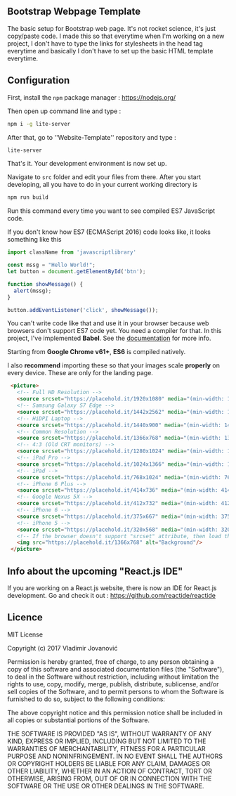 ## Bootstrap Webpage Template

The basic setup for Bootstrap web page. It's not rocket science, it's just copy/paste code. I made this so that everytime when I'm working on a new project, I don't have to type the links for stylesheets in the head tag everytime and basically I don't have to set up the basic HTML template everytime.

## Configuration

First, install the ``npm`` package manager : https://nodejs.org/

Then open up command line and type :

```bash
npm i -g lite-server
```
After that, go to ''Website-Template'' repository and type :

```bash
lite-server
```

That's it. Your development environment is now set up.

Navigate to ``src`` folder and edit your files from there.
After you start developing, all you have to do in your current working directory is
```bash
npm run build
```
Run this command every time you want to see compiled ES7 JavaScript code.

If you don't know how ES7 (ECMAScript 2016) code looks like, it looks something like this
```javascript
import className from 'javascriptlibrary'

const mssg = "Hello World!";
let button = document.getElementById('btn');

function showMessage() {
  alert(mssg);
}

button.addEventListener('click', showMessage());

```

You can't write code like that and use it in your browser because web browsers don't support ES7 code yet. You need a compiler for that. In this project, I've implemented **Babel**.
See the [documentation]("https://github.com/babel/babel") for more info.

Starting from **Google Chrome v61+**, **ES6** is compiled natively.

I also <b>recommend</b> importing these so that your images scale <b>properly</b> on every device.
These are only for the landing page.

```html
 <picture>
   <!-- Full HD Resolution -->
   <source srcset="https://placehold.it/1920x1080" media="(min-width: 1920px)" />
   <!-- Samsung Galaxy S7 Edge -->
   <source srcset="https://placehold.it/1442x2562" media="(min-width: 1442px)" />
   <!-- HiDPI Laptop -->
   <source srcset="https://placehold.it/1440x900" media="(min-width: 1440px)" />
   <!-- Common Resolution -->
   <source srcset="https://placehold.it/1366x768" media="(min-width: 1366px)" />
   <!-- 4:3 (Old CRT monitors) -->
   <source srcset="https://placehold.it/1280x1024" media="(min-width: 1280px)" />
   <!-- iPad Pro -->
   <source srcset="https://placehold.it/1024x1366" media="(min-width: 1024px)" />
   <!-- iPad -->
   <source srcset="https://placehold.it/768x1024" media="(min-width: 768px)" />
   <!-- iPhone 6 Plus -->
   <source srcset="https://placehold.it/414x736" media="(min-width: 414px)" />
   <!-- Google Nexus 5X -->
   <source srcset="https://placehold.it/412x732" media="(min-width: 412px)" />
   <!-- iPhone 6 -->
   <source srcset="https://placehold.it/375x667" media="(min-width: 375px)" />
   <!-- iPhone 5 -->
   <source srcset="https://placehold.it/320x568" media="(min-width: 320px)" />
   <!-- If the browser doesn't support "srcset" attribute, then load the default resolution -->
   <img src="https://placehold.it/1366x768" alt="Background"/>
 </picture>
```

## Info about the upcoming "React.js IDE"

If you are working on a React.js website, there is now an IDE for React.js development.
Go and check it out : https://github.com/reactide/reactide

## Licence

MIT License

Copyright (c) 2017 Vladimir Jovanović

Permission is hereby granted, free of charge, to any person obtaining a copy
of this software and associated documentation files (the "Software"), to deal
in the Software without restriction, including without limitation the rights
to use, copy, modify, merge, publish, distribute, sublicense, and/or sell
copies of the Software, and to permit persons to whom the Software is
furnished to do so, subject to the following conditions:

The above copyright notice and this permission notice shall be included in all
copies or substantial portions of the Software.

THE SOFTWARE IS PROVIDED "AS IS", WITHOUT WARRANTY OF ANY KIND, EXPRESS OR
IMPLIED, INCLUDING BUT NOT LIMITED TO THE WARRANTIES OF MERCHANTABILITY,
FITNESS FOR A PARTICULAR PURPOSE AND NONINFRINGEMENT. IN NO EVENT SHALL THE
AUTHORS OR COPYRIGHT HOLDERS BE LIABLE FOR ANY CLAIM, DAMAGES OR OTHER
LIABILITY, WHETHER IN AN ACTION OF CONTRACT, TORT OR OTHERWISE, ARISING FROM,
OUT OF OR IN CONNECTION WITH THE SOFTWARE OR THE USE OR OTHER DEALINGS IN THE
SOFTWARE.
